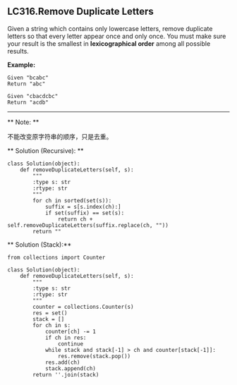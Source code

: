 ## LC316.Remove Duplicate Letters

Given a string which contains only lowercase letters, remove duplicate letters so that every letter appear once and only once. You must make sure your result is the smallest in **lexicographical order** among all possible results.

**Example:**

    Given "bcabc"
    Return "abc"

    Given "cbacdcbc"
    Return "acdb"

---

** Note: **

不能改变原字符串的顺序，只是去重。

** Solution (Recursive): **

    class Solution(object):
        def removeDuplicateLetters(self, s):
            """
            :type s: str
            :rtype: str
            """
            for ch in sorted(set(s)):
                suffix = s[s.index(ch):]
                if set(suffix) == set(s):
                    return ch + self.removeDuplicateLetters(suffix.replace(ch, ""))
            return ""


** Solution (Stack):**

    from collections import Counter

    class Solution(object):
        def removeDuplicateLetters(self, s):
            """
            :type s: str
            :rtype: str
            """
            counter = collections.Counter(s)
            res = set()
            stack = []
            for ch in s:
                counter[ch] -= 1
                if ch in res:
                    continue
                while stack and stack[-1] > ch and counter[stack[-1]]:
                    res.remove(stack.pop())
                res.add(ch)
                stack.append(ch)
            return ''.join(stack)
